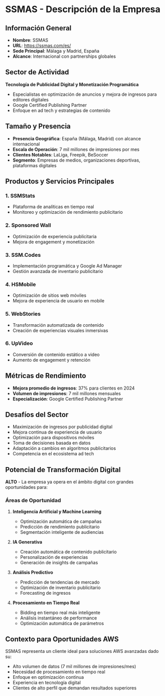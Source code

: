 # SSMAS - Descripción de la Empresa

## Información General
- **Nombre**: SSMAS
- **URL**: https://ssmas.com/es/
- **Sede Principal**: Málaga y Madrid, España
- **Alcance**: Internacional con partnerships globales

## Sector de Actividad
**Tecnología de Publicidad Digital y Monetización Programática**
- Especialistas en optimización de anuncios y mejora de ingresos para editores digitales
- Google Certified Publishing Partner
- Enfoque en ad tech y estrategias de contenido

## Tamaño y Presencia
- **Presencia Geográfica**: España (Málaga, Madrid) con alcance internacional
- **Escala de Operación**: 7 mil millones de impresiones por mes
- **Clientes Notables**: LaLiga, Freepik, BeSoccer
- **Segmento**: Empresas de medios, organizaciones deportivas, plataformas digitales

## Productos y Servicios Principales

### 1. SSMStats
- Plataforma de analíticas en tiempo real
- Monitoreo y optimización de rendimiento publicitario

### 2. Sponsored Wall
- Optimización de experiencia publicitaria
- Mejora de engagement y monetización

### 3. SSM.Codes
- Implementación programática y Google Ad Manager
- Gestión avanzada de inventario publicitario

### 4. HSMobile
- Optimización de sitios web móviles
- Mejora de experiencia de usuario en mobile

### 5. WebStories
- Transformación automatizada de contenido
- Creación de experiencias visuales inmersivas

### 6. UpVideo
- Conversión de contenido estático a video
- Aumento de engagement y retención

## Métricas de Rendimiento
- **Mejora promedio de ingresos**: 37% para clientes en 2024
- **Volumen de impresiones**: 7 mil millones mensuales
- **Especialización**: Google Certified Publishing Partner

## Desafíos del Sector
- Maximización de ingresos por publicidad digital
- Mejora continua de experiencia de usuario
- Optimización para dispositivos móviles
- Toma de decisiones basada en datos
- Adaptación a cambios en algoritmos publicitarios
- Competencia en el ecosistema ad tech

## Potencial de Transformación Digital
**ALTO** - La empresa ya opera en el ámbito digital con grandes oportunidades para:

### Áreas de Oportunidad
1. **Inteligencia Artificial y Machine Learning**
   - Optimización automática de campañas
   - Predicción de rendimiento publicitario
   - Segmentación inteligente de audiencias

2. **IA Generativa**
   - Creación automática de contenido publicitario
   - Personalización de experiencias
   - Generación de insights de campañas

3. **Análisis Predictivo**
   - Predicción de tendencias de mercado
   - Optimización de inventario publicitario
   - Forecasting de ingresos

4. **Procesamiento en Tiempo Real**
   - Bidding en tiempo real más inteligente
   - Análisis instantáneo de performance
   - Optimización automática de parámetros

## Contexto para Oportunidades AWS
SSMAS representa un cliente ideal para soluciones AWS avanzadas dado su:
- Alto volumen de datos (7 mil millones de impresiones/mes)
- Necesidad de procesamiento en tiempo real
- Enfoque en optimización continua
- Experiencia en tecnología digital
- Clientes de alto perfil que demandan resultados superiores